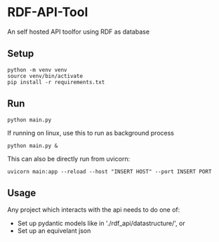 # RDF-API-Tool
An self hosted API toolfor using RDF as database

## Setup
```
python -m venv venv
source venv/bin/activate
pip install -r requirements.txt
```

## Run

```
python main.py
```
If running on linux, use this to run as background process
```
python main.py &
```
This can also be directly run from uvicorn:
```
uvicorn main:app --reload --host "INSERT HOST" --port INSERT PORT
```


## Usage
Any project which interacts with the api needs to do one of:
- Set up pydantic models like in './rdf_api/datastructure/', or
- Set up an equivelant json







